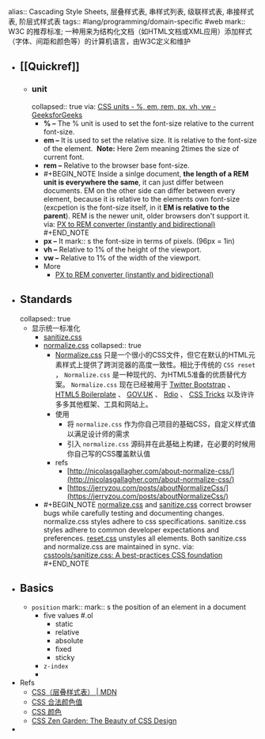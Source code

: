 alias:: Cascading Style Sheets, 层叠样式表, 串样式列表, 级联样式表, 串接样式表, 阶层式样式表
tags:: #lang/programming/domain-specific #web
mark:: W3C 的推荐标准; 一种用来为结构化文档（如HTML文档或XML应用）添加样式（字体、间距和颜色等）的计算机语言，由W3C定义和维护
- ## [[Quickref]]
  - ### unit
    collapsed:: true
    via: [CSS units - %, em, rem, px, vh, vw - GeeksforGeeks](https://www.geeksforgeeks.org/css-units-em-rem-px-vh-vw/)
    - **% –** The % unit is used to set the font-size relative to the current font-size.
    - **em –** It is used to set the relative size. It is relative to the font-size of the element. 
      **Note:** Here 2em meaning 2times the size of current font.
    - **rem –** Relative to the browser base font-size.
    - #+BEGIN_NOTE
      Inside a sinlge document, **the length of a REM unit is everywhere the same**, it can just differ between documents. EM on the other side can differ between every element, because it is relative to the elements own font-size (excpetion is the font-size itself, in it **EM is relative to the parent**).
      REM is the newer unit, older browsers don't support it.
      via: [PX to REM converter (instantly and bidirectional)](https://nekocalc.com/px-to-rem-converter)
      #+END_NOTE
    - **px –** It mark:: s the font-size in terms of pixels. (96px = 1in)
    - **vh –** Relative to 1% of the height of the viewport.
    - **vw –** Relative to 1% of the width of the viewport.
    - More
      - [PX to REM converter (instantly and bidirectional)](https://nekocalc.com/px-to-rem-converter)
- ## Standards
  collapsed:: true
  - 显示统一标准化
    - [sanitize.css](https://github.com/csstools/sanitize.css)
    - [normalize.css](https://github.com/csstools/normalize.css)
      collapsed:: true
      - [Normalize.css](http://necolas.github.io/normalize.css/) 只是一个很小的CSS文件，但它在默认的HTML元素样式上提供了跨浏览器的高度一致性。相比于传统的 `CSS reset` ， `Normalize.css` 是一种现代的、为HTML5准备的优质替代方案。 `Normalize.css` 现在已经被用于 [Twitter Bootstrap](http://getbootstrap.com/) 、 [HTML5 Boilerplate](http://html5boilerplate.com/) 、 [GOV.UK](http://www.gov.uk/) 、 [Rdio](http://www.rdio.com/) 、 [CSS Tricks](http://css-tricks.com/) 以及许许多多其他框架、工具和网站上。
      - 使用
        - 将 `normalize.css` 作为你自己项目的基础CSS，自定义样式值以满足设计师的需求
        - 引入 `normalize.css` 源码并在此基础上构建，在必要的时候用你自己写的CSS覆盖默认值
      - refs
        - [http://nicolasgallagher.com/about-normalize-css/](http://nicolasgallagher.com/about-normalize-css/)
        - [https://jerryzou.com/posts/aboutNormalizeCss/](https://jerryzou.com/posts/aboutNormalizeCss/)
    - #+BEGIN_NOTE
      [normalize.css](https://github.com/csstools/normalize.css) and [sanitize.css](https://github.com/csstools/sanitize.css) correct browser bugs while carefully testing and documenting changes.
      normalize.css styles adhere to css specifications.
      sanitize.css styles adhere to common developer expectations and preferences.
      [reset.css](http://meyerweb.com/eric/tools/css/reset/) unstyles all elements.
      Both sanitize.css and normalize.css are maintained in sync.
      via: [csstools/sanitize.css: A best-practices CSS foundation](https://github.com/csstools/sanitize.css)
      #+END_NOTE
- ## Basics
  - `position`
    mark:: mark:: s the position of an element in a document
    - five values #.ol
      - static
      - relative
      - absolute
      - fixed
      - sticky
    - `z-index`
    -
- Refs
  - [CSS（层叠样式表） | MDN](https://developer.mozilla.org/zh-CN/docs/Web/CSS)
  - [CSS 合法颜色值](https://www.w3school.com.cn/cssref/css_colors_legal.asp)
  - [CSS 颜色](https://www.w3school.com.cn/cssref/css_colors.asp)
  - [CSS Zen Garden: The Beauty of CSS Design](http://www.csszengarden.com/)
-